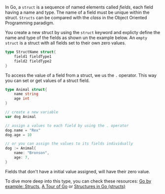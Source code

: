 In Go, a `struct` is a sequence of named elements called _fields_, each field having a name and type. The name of a field must be unique within the struct. `Structs` can be compared with the _class_ in the Object Oriented Programming paradigm.

You create a new struct by using the `struct` keyword and explicty define the name and type of the fields as shown un the example below. An `empty struct` is a struct with all fields set to their own zero values.

```go
type StructName struct{
    field1 fieldType1
    field2 fieldType2
}
```

To access the value of a field from a struct, we us the `.` operator. This way you can set or get values of a struct field.

```go
type Animal struct{
    name string
    age int
}

// create a new variable
var dog Animal

// assign a values to each field by using the . operator
dog.name = "Rex"
dog.age = 10

// or you can assign the values to its fields individually
dog := Animal{
    name: "Bronson",
    age: 7,
}
```

Fields that don't have a initial value assigned, will have their zero value.

To dive more deep into this type, you can check these resources: [Go by example: Structs], [A Tour of Go] or [Structures in Go (structs)]

[go by example: structs]: https://gobyexample.com/structs
[structures in go (structs)]: https://medium.com/rungo/structures-in-go-76377cc106a2
[a tour of go]: https://tour.golang.org/moretypes/2
